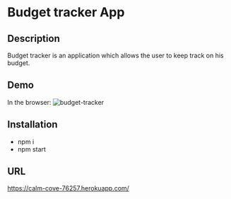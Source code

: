 
# Budget tracker App



## Description
Budget tracker is an application which allows the user to keep track on his budget.


## Demo 
In the browser:
![budget-tracker](https://user-images.githubusercontent.com/80322588/128458926-10e2840c-7dff-4989-9b0b-e3a233b752e8.png)



## Installation
* npm i
* npm start


## URL
https://calm-cove-76257.herokuapp.com/




